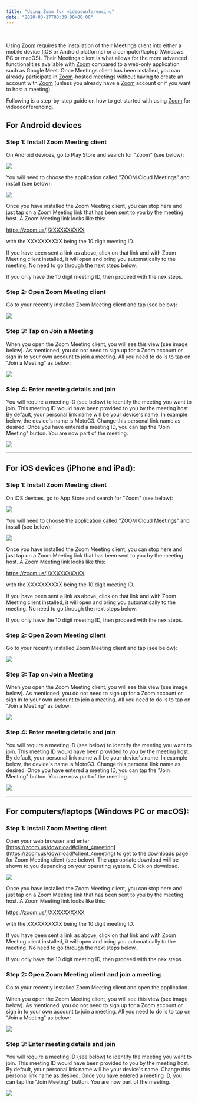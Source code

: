 ```yaml
---
title: "Using Zoom for videoconferencing"
date: "2020-03-17T08:39:00+00:00"
---
```


&nbsp;

Using [Zoom](https://zoom.us) requires the installation of their Meetings client into either a mobile device (iOS or Android platforms) or a computer/laptop (Windows PC or macOS). Their Meetings client is what allows for the more advanced functionalities available with [Zoom](https://zoom.us) compared to a web-only application such as Google Meet. Once Meetings client has been installed, you can already participate in [Zoom](https://zoom.us)-hosted meetings without having to create an account with [Zoom](https://zoom.us) (unless you already have a [Zoom](https://zoom.us) account or if you want to host a meeting). 

Following is a step-by-step guide on how to get started with using [Zoom](https://zoom.us) for videoconferencing.

## For Android devices

### Step 1: Install Zoom Meeting client

On Android devices, go to Play Store and search for "Zoom" (see below):

![](/images/guides/zoomAndroid01.png)

You will need to choose the application called "ZOOM Cloud Meetings" and install (see below):

![](/images/guides/zoomAndroid02.png)

Once you have installed the Zoom Meeting client, you can stop here and just tap on a Zoom Meeting link that has been sent to you by the meeting host. A Zoom Meeting link looks like this:

https://zoom.us/j/XXXXXXXXXX

with the XXXXXXXXXX being the 10 digit meeting ID.

If you have been sent a link as above, click on that link and with Zoom Meeting client installed, it will open and bring you automatically to the meeting. No need to go through the next steps below.

If you only have the 10 digit meeting ID, then proceed with the nex steps.

### Step 2: Open Zoom Meeting client

Go to your recently installed Zoom Meeting client and tap (see below):

![](/images/guides/zoomAndroid03.png)

### Step 3: Tap on Join a Meeting

When you open the Zoom Meeting client, you will see this view (see image below). As mentioned, you do not need to sign up for a Zoom account or sign in to your own account to join a meeting. All you need to do is to tap on "Join a Meeting" as below:

![](/images/guides/zoomAndroid04.png)

### Step 4: Enter meeting details and join

You will require a meeting ID (see below) to identify the meeting you want to join. This meeting ID would have been provided to you by the meeting host. By default, your personal link name will be your device's name. In example below, the device's name is MotoG3. Change this personal link name as desired. Once you have entered a meeting ID, you can tap the "Join Meeting" button. You are now part of the meeting.

![](/images/guides/zoomAndroid05.png)

<hr>

## For iOS devices (iPhone and iPad):

### Step 1: Install Zoom Meeting client

On iOS devices, go to App Store and search for "Zoom" (see below):

![](/images/guides/zoom_iOS01.png)

You will need to choose the application called "ZOOM Cloud Meetings" and install (see below):

![](/images/guides/zoom_iOS02.png)

Once you have installed the Zoom Meeting client, you can stop here and just tap on a Zoom Meeting link that has been sent to you by the meeting host. A Zoom Meeting link looks like this:

https://zoom.us/j/XXXXXXXXXX

with the XXXXXXXXXX being the 10 digit meeting ID.

If you have been sent a link as above, click on that link and with Zoom Meeting client installed, it will open and bring you automatically to the meeting. No need to go through the next steps below.

If you only have the 10 digit meeting ID, then proceed with the nex steps.

### Step 2: Open Zoom Meeting client

Go to your recently installed Zoom Meeting client and tap (see below):

![](/images/guides/zoom_iOS03.png)

### Step 3: Tap on Join a Meeting

When you open the Zoom Meeting client, you will see this view (see image below). As mentioned, you do not need to sign up for a Zoom account or sign in to your own account to join a meeting. All you need to do is to tap on "Join a Meeting" as below:

![](/images/guides/zoom_iOS04.png)

### Step 4: Enter meeting details and join

You will require a meeting ID (see below) to identify the meeting you want to join. This meeting ID would have been provided to you by the meeting host. By default, your personal link name will be your device's name. In example below, the device's name is MotoG3. Change this personal link name as desired. Once you have entered a meeting ID, you can tap the "Join Meeting" button. You are now part of the meeting.

![](/images/guides/zoom_iOS05.png)

<hr>

## For computers/laptops (Windows PC or macOS):

### Step 1: Install Zoom Meeting client

Open your web browser and enter [https://zoom.us/download#client_4meeting](https://zoom.us/download#client_4meeting) to get to the downloads page for Zoom Meeting client (see below). The appropriate download will be shown to you depending on your operating system. Click on download.
 
![](/images/guides/zoomComputer01.png)

Once you have installed the Zoom Meeting client, you can stop here and just tap on a Zoom Meeting link that has been sent to you by the meeting host. A Zoom Meeting link looks like this:

https://zoom.us/j/XXXXXXXXXX

with the XXXXXXXXXX being the 10 digit meeting ID.

If you have been sent a link as above, click on that link and with Zoom Meeting client installed, it will open and bring you automatically to the meeting. No need to go through the next steps below.

If you only have the 10 digit meeting ID, then proceed with the nex steps.

### Step 2: Open Zoom Meeting client and join a meeting

Go to your recently installed Zoom Meeting client and open the application.

When you open the Zoom Meeting client, you will see this view (see image below). As mentioned, you do not need to sign up for a Zoom account or sign in to your own account to join a meeting. All you need to do is to tap on "Join a Meeting" as below:

![](/images/guides/zoomComputer02.png)

### Step 3: Enter meeting details and join

You will require a meeting ID (see below) to identify the meeting you want to join. This meeting ID would have been provided to you by the meeting host. By default, your personal link name will be your device's name. Change this personal link name as desired. Once you have entered a meeting ID, you can tap the "Join Meeting" button. You are now part of the meeting.

![](/images/guides/zoomComputer03.png)

<br/>
<br/>


 